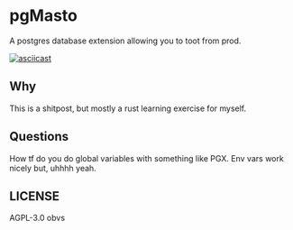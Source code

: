 # pgMasto

A postgres database extension allowing you to toot from prod.

[![asciicast](https://asciinema.org/a/492336.svg)](https://asciinema.org/a/492336)

## Why

This is a shitpost, but mostly a rust learning exercise for myself.

## Questions

How tf do you do global variables with something like PGX. Env vars work nicely but, uhhhh yeah.

## LICENSE

AGPL-3.0 obvs
